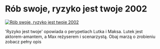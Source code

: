 Rób swoje, ryzyko jest twoje 2002 
=============
[![Rób swoje, ryzyko jest twoje 2002 ](http://vidos.pl/images/player.gif)](http://vidos.pl/rob-swoje-ryzyko-jest-twoje-2002)

 'Ryzyko jest twoje' opowiada o perypetiach Lutka i Maksa. Lutek jest aktorem-amantem, a Max reżyserem i scenarzystą. Obaj marzą o zrobieniu zobacz pełny opis
